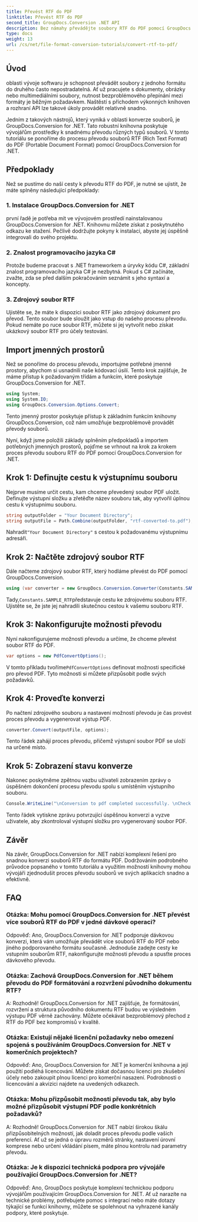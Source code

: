 ```yaml
---
title: Převést RTF do PDF
linktitle: Převést RTF do PDF
second_title: GroupDocs.Conversion .NET API
description: Bez námahy převádějte soubory RTF do PDF pomocí GroupDocs.Conversion for .NET. Postupujte krok za krokem pro integraci a uvolněte sílu konverze souborů.
type: docs
weight: 13
url: /cs/net/file-format-conversion-tutorials/convert-rtf-to-pdf/
---
```

## Úvod

oblasti vývoje softwaru je schopnost převádět soubory z jednoho formátu do druhého často nepostradatelná. Ať už pracujete s dokumenty, obrázky nebo multimediálními soubory, nutnost bezproblémového přepínání mezi formáty je běžným požadavkem. Naštěstí s příchodem výkonných knihoven a rozhraní API lze takové úkoly provádět relativně snadno.

Jedním z takových nástrojů, který vyniká v oblasti konverze souborů, je GroupDocs.Conversion for .NET. Tato robustní knihovna poskytuje vývojářům prostředky k snadnému převodu různých typů souborů. V tomto tutoriálu se ponoříme do procesu převodu souborů RTF (Rich Text Format) do PDF (Portable Document Format) pomocí GroupDocs.Conversion for .NET.

## Předpoklady

Než se pustíme do naší cesty k převodu RTF do PDF, je nutné se ujistit, že máte splněny následující předpoklady:

### 1. Instalace GroupDocs.Conversion for .NET

první řadě je potřeba mít ve vývojovém prostředí nainstalovanou GroupDocs.Conversion for .NET. Knihovnu můžete získat z poskytnutého odkazu ke stažení. Pečlivě dodržujte pokyny k instalaci, abyste jej úspěšně integrovali do svého projektu.

### 2. Znalost programovacího jazyka C#

Protože budeme pracovat s .NET frameworkem a úryvky kódu C#, základní znalost programovacího jazyka C# je nezbytná. Pokud s C# začínáte, zvažte, zda se před dalším pokračováním seznámit s jeho syntaxí a koncepty.

### 3. Zdrojový soubor RTF

Ujistěte se, že máte k dispozici soubor RTF jako zdrojový dokument pro převod. Tento soubor bude sloužit jako vstup do našeho procesu převodu. Pokud nemáte po ruce soubor RTF, můžete si jej vytvořit nebo získat ukázkový soubor RTF pro účely testování.

## Import jmenných prostorů

Než se ponoříme do procesu převodu, importujme potřebné jmenné prostory, abychom si usnadnili naše kódovací úsilí. Tento krok zajišťuje, že máme přístup k požadovaným třídám a funkcím, které poskytuje GroupDocs.Conversion for .NET.

```csharp
using System;
using System.IO;
using GroupDocs.Conversion.Options.Convert;
```

Tento jmenný prostor poskytuje přístup k základním funkcím knihovny GroupDocs.Conversion, což nám umožňuje bezproblémově provádět převody souborů.

Nyní, když jsme položili základy splněním předpokladů a importem potřebných jmenných prostorů, pojďme se vrhnout na krok za krokem proces převodu souboru RTF do PDF pomocí GroupDocs.Conversion for .NET.

## Krok 1: Definujte cestu k výstupnímu souboru

Nejprve musíme určit cestu, kam chceme převedený soubor PDF uložit. Definujte výstupní složku a zřetěďte název souboru tak, aby vytvořil úplnou cestu k výstupnímu souboru.

```csharp
string outputFolder = "Your Document Directory";
string outputFile = Path.Combine(outputFolder, "rtf-converted-to.pdf");
```

 Nahradit`"Your Document Directory"` s cestou k požadovanému výstupnímu adresáři.

## Krok 2: Načtěte zdrojový soubor RTF

Dále načteme zdrojový soubor RTF, který hodláme převést do PDF pomocí GroupDocs.Conversion.

```csharp
using (var converter = new GroupDocs.Conversion.Converter(Constants.SAMPLE_RTF))
```

 Tady,`Constants.SAMPLE_RTF`představuje cestu ke zdrojovému souboru RTF. Ujistěte se, že jste jej nahradili skutečnou cestou k vašemu souboru RTF.

## Krok 3: Nakonfigurujte možnosti převodu

Nyní nakonfigurujeme možnosti převodu a určíme, že chceme převést soubor RTF do PDF.

```csharp
var options = new PdfConvertOptions();
```

 V tomto příkladu tvoříme`PdfConvertOptions` definovat možnosti specifické pro převod PDF. Tyto možnosti si můžete přizpůsobit podle svých požadavků.

## Krok 4: Proveďte konverzi

Po načtení zdrojového souboru a nastavení možností převodu je čas provést proces převodu a vygenerovat výstup PDF.

```csharp
converter.Convert(outputFile, options);
```

Tento řádek zahájí proces převodu, přičemž výstupní soubor PDF se uloží na určené místo.

## Krok 5: Zobrazení stavu konverze

Nakonec poskytněme zpětnou vazbu uživateli zobrazením zprávy o úspěšném dokončení procesu převodu spolu s umístěním výstupního souboru.

```csharp
Console.WriteLine("\nConversion to pdf completed successfully. \nCheck output in {0}", outputFolder);
```

Tento řádek vytiskne zprávu potvrzující úspěšnou konverzi a vyzve uživatele, aby zkontroloval výstupní složku pro vygenerovaný soubor PDF.

## Závěr

Na závěr, GroupDocs.Conversion for .NET nabízí komplexní řešení pro snadnou konverzi souborů RTF do formátu PDF. Dodržováním podrobného průvodce popsaného v tomto tutoriálu a využitím možností knihovny mohou vývojáři zjednodušit proces převodu souborů ve svých aplikacích snadno a efektivně.

## FAQ

### Otázka: Mohu pomocí GroupDocs.Conversion for .NET převést více souborů RTF do PDF v jedné dávkové operaci?

Odpověď: Ano, GroupDocs.Conversion for .NET podporuje dávkovou konverzi, která vám umožňuje převádět více souborů RTF do PDF nebo jiného podporovaného formátu současně. Jednoduše zadejte cesty ke vstupním souborům RTF, nakonfigurujte možnosti převodu a spusťte proces dávkového převodu.

### Otázka: Zachová GroupDocs.Conversion for .NET během převodu do PDF formátování a rozvržení původního dokumentu RTF?

A: Rozhodně! GroupDocs.Conversion for .NET zajišťuje, že formátování, rozvržení a struktura původního dokumentu RTF budou ve výsledném výstupu PDF věrně zachovány. Můžete očekávat bezproblémový přechod z RTF do PDF bez kompromisů v kvalitě.

### Otázka: Existují nějaké licenční požadavky nebo omezení spojená s používáním GroupDocs.Conversion for .NET v komerčních projektech?

Odpověď: Ano, GroupDocs.Conversion for .NET je komerční knihovna a její použití podléhá licencování. Můžete získat dočasnou licenci pro zkušební účely nebo zakoupit plnou licenci pro komerční nasazení. Podrobnosti o licencování a akvizici najdete na uvedených odkazech.

### Otázka: Mohu přizpůsobit možnosti převodu tak, aby bylo možné přizpůsobit výstupní PDF podle konkrétních požadavků?

A: Rozhodně! GroupDocs.Conversion for .NET nabízí širokou škálu přizpůsobitelných možností, jak doladit proces převodu podle vašich preferencí. Ať už se jedná o úpravu rozměrů stránky, nastavení úrovní komprese nebo určení vkládání písem, máte plnou kontrolu nad parametry převodu.

### Otázka: Je k dispozici technická podpora pro vývojáře používající GroupDocs.Conversion for .NET?

Odpověď: Ano, GroupDocs poskytuje komplexní technickou podporu vývojářům používajícím GroupDocs.Conversion for .NET. Ať už narazíte na technické problémy, potřebujete pomoc s integrací nebo máte dotazy týkající se funkcí knihovny, můžete se spolehnout na vyhrazené kanály podpory, které poskytuje.